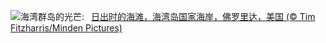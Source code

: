 ![](https://www.bing.com/th?id=OHR.FloridaSeashore_ZH-CN4671838639_UHD.jpg&w=1000)海湾群岛的光芒:&nbsp;&ensp;[日出时的海滩，海湾岛国家海岸，佛罗里达，美国 (© Tim Fitzharris/Minden Pictures)](https://www.bing.com/th?id=OHR.FloridaSeashore_ZH-CN4671838639_UHD.jpg)
<br><br/>
